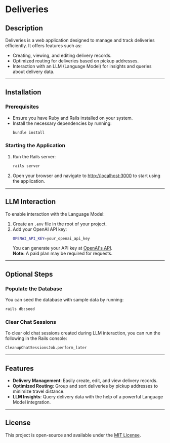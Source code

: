 
# Deliveries

## Description

Deliveries is a web application designed to manage and track deliveries efficiently. It offers features such as:

- Creating, viewing, and editing delivery records.
- Optimized routing for deliveries based on pickup addresses.
- Interaction with an LLM (Language Model) for insights and queries about delivery data.

---

## Installation

### Prerequisites
- Ensure you have Ruby and Rails installed on your system.
- Install the necessary dependencies by running:
  ```bash
  bundle install
  ```

### Starting the Application
1. Run the Rails server:
   ```bash
   rails server
   ```
2. Open your browser and navigate to [http://localhost:3000](http://localhost:3000) to start using the application.

---

## LLM Interaction

To enable interaction with the Language Model:

1. Create an `.env` file in the root of your project.
2. Add your OpenAI API key:
   ```bash
   OPENAI_API_KEY=your_openai_api_key
   ```
   You can generate your API key at [OpenAI's API](https://openai.com/index/openai-api/).  
   **Note:** A paid plan may be required for requests.

---

## Optional Steps

### Populate the Database
You can seed the database with sample data by running:
```bash
rails db:seed
```

### Clear Chat Sessions
To clear old chat sessions created during LLM interaction, you can run the following in the Rails console:
```bash
CleanupChatSessionsJob.perform_later
```

---

## Features

- **Delivery Management**: Easily create, edit, and view delivery records.
- **Optimized Routing**: Group and sort deliveries by pickup addresses to minimize travel distance.
- **LLM Insights**: Query delivery data with the help of a powerful Language Model integration.

---


## License

This project is open-source and available under the [MIT License](LICENSE).
